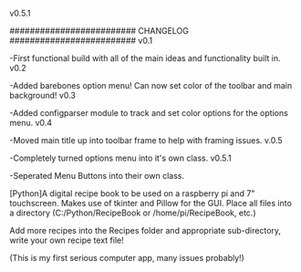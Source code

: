 v0.5.1

######################### CHANGELOG #########################
v0.1

-First functional build with all of the main ideas and functionality built in.
v0.2

-Added barebones option menu! Can now set color of the toolbar and main background!
v0.3

-Added configparser module to track and set color options for the options menu.
v0.4

-Moved main title up into toolbar frame to help with framing issues.
v.0.5

-Completely turned options menu into it's own class.
v0.5.1

-Seperated Menu Buttons into their own class.


[Python]A digital recipe book to be used on a raspberry pi and 7" touchscreen. Makes use of tkinter and Pillow for the GUI.
Place all files into a directory (C:/Python/RecipeBook or /home/pi/RecipeBook, etc.)

Add more recipes into the Recipes folder and appropriate sub-directory, write your own recipe text file!

(This is my first serious computer app, many issues probably!)
